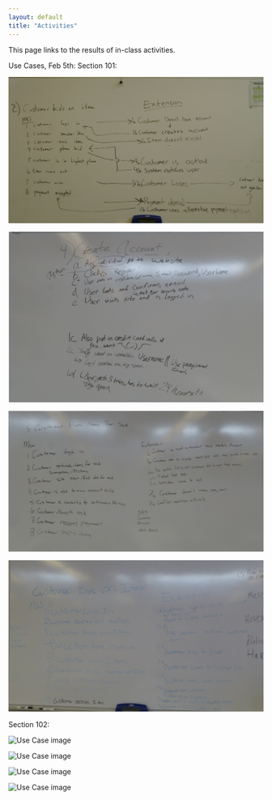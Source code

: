 ```yaml
---
layout: default
title: "Activities"
---
```


This page links to the results of in-class activities.

Use Cases, Feb 5th:
Section 101:

![Use Case image](img/UseCaseActivity/Section101/P1030720.png)

![Use Case image](img/UseCaseActivity/Section101/P1030721.png)

![Use Case image](img/UseCaseActivity/Section101/P1030722.png)

![Use Case image](img/UseCaseActivity/Section101/P1030723.png)

Section 102:

![Use Case image](img/UseCaseActivity/Section101/P1030725.png)

![Use Case image](img/UseCaseActivity/Section101/P1030726.png)

![Use Case image](img/UseCaseActivity/Section101/P1030727.png)

![Use Case image](img/UseCaseActivity/Section101/P1030728.png)

<!-- Just commenting out last year's Activities - the images will be updated for 2016.
[Use cases, Feb 2nd](https://www.flickr.com/photos/129359763@N05/sets/72157648317033113/)

[Online auction analysis models, Feb 6th](https://www.flickr.com/photos/129359763@N05/sets/72157650719158531/)

[Team project problem domain analysis, Feb 9th](https://www.flickr.com/photos/129359763@N05/sets/72157650314419210/)
­-->